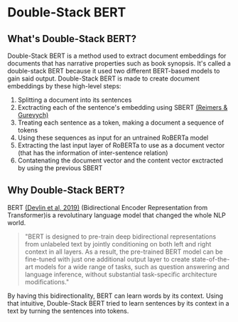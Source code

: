 # Double-Stack BERT

## What's Double-Stack BERT?
Double-Stack BERT is a method used to extract document embeddings for documents that has narrative properties such as book synopsis. It's called a double-stack BERT because it used two different BERT-based models to gain said output. Double-Stack BERT is made to create document embeddings by these high-level steps:
1. Splitting a document into its sentences
2. Exctracting each of the sentence's embedding using SBERT [(Reimers & Gurevych)](https://arxiv.org/abs/1908.10084)
3. Treating each sentence as a token, making a document a sequence of tokens
4. Using these sequences as input for an untrained RoBERTa model
5. Extracting the last input layer of RoBERTa to use as a document vector (that has the information of inter-sentence relation)
6. Contatenating the document vector and the content vector exctracted by using the previous SBERT


## Why Double-Stack BERT?
BERT [(Devlin et al, 2019)](https://arxiv.org/abs/1810.04805) (Bidirectional Encoder Representation from Transformer)is a revolutinary language model that changed the whole NLP world.
> "BERT is designed to pre-train deep bidirectional representations from unlabeled text by jointly conditioning on both left and right context in all layers. As a result, the pre-trained BERT model can be fine-tuned with just one additional output layer to create state-of-the-art models for a wide range of tasks, such as question answering and language inference, without substantial task-specific architecture modifications."

By having this bidirectionality, BERT can learn words by its context. Using that intuitive, Double-Stack BERT tried to learn sentences by its context in a text by turning the sentences into tokens.
